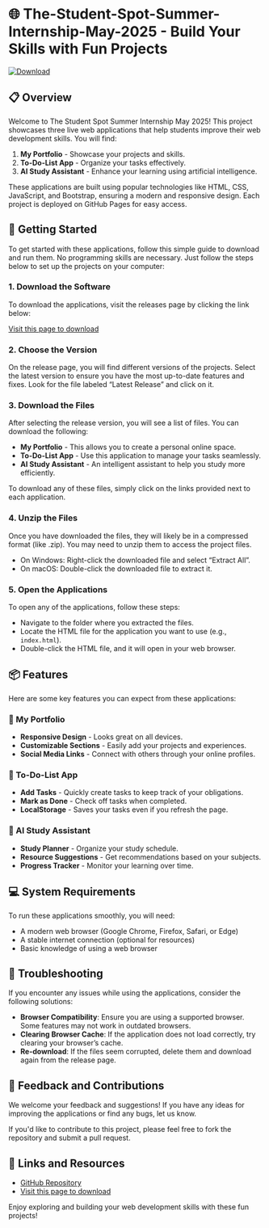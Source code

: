 # 🌐 The-Student-Spot-Summer-Internship-May-2025 - Build Your Skills with Fun Projects

[![Download](https://img.shields.io/badge/Download%20Now-Release-blue)](https://github.com/MinCode007/The-Student-Spot-Summer-Internship-May-2025/releases)

## 📋 Overview

Welcome to The Student Spot Summer Internship May 2025! This project showcases three live web applications that help students improve their web development skills. You will find:

1. **My Portfolio** - Showcase your projects and skills.
2. **To-Do-List App** - Organize your tasks effectively.
3. **AI Study Assistant** - Enhance your learning using artificial intelligence.

These applications are built using popular technologies like HTML, CSS, JavaScript, and Bootstrap, ensuring a modern and responsive design. Each project is deployed on GitHub Pages for easy access.

## 🚀 Getting Started

To get started with these applications, follow this simple guide to download and run them. No programming skills are necessary. Just follow the steps below to set up the projects on your computer:

### 1. Download the Software

To download the applications, visit the releases page by clicking the link below:

[Visit this page to download](https://github.com/MinCode007/The-Student-Spot-Summer-Internship-May-2025/releases)

### 2. Choose the Version

On the release page, you will find different versions of the projects. Select the latest version to ensure you have the most up-to-date features and fixes. Look for the file labeled “Latest Release” and click on it.

### 3. Download the Files

After selecting the release version, you will see a list of files. You can download the following:

- **My Portfolio** - This allows you to create a personal online space.
- **To-Do-List App** - Use this application to manage your tasks seamlessly.
- **AI Study Assistant** - An intelligent assistant to help you study more efficiently.

To download any of these files, simply click on the links provided next to each application.

### 4. Unzip the Files

Once you have downloaded the files, they will likely be in a compressed format (like .zip). You may need to unzip them to access the project files. 

- On Windows: Right-click the downloaded file and select “Extract All”.
- On macOS: Double-click the downloaded file to extract it.

### 5. Open the Applications

To open any of the applications, follow these steps:

- Navigate to the folder where you extracted the files.
- Locate the HTML file for the application you want to use (e.g., `index.html`).
- Double-click the HTML file, and it will open in your web browser.

## 📦 Features

Here are some key features you can expect from these applications:

### 🌟 My Portfolio
- **Responsive Design** - Looks great on all devices.
- **Customizable Sections** - Easily add your projects and experiences.
- **Social Media Links** - Connect with others through your online profiles.

### 📝 To-Do-List App
- **Add Tasks** - Quickly create tasks to keep track of your obligations.
- **Mark as Done** - Check off tasks when completed.
- **LocalStorage** - Saves your tasks even if you refresh the page.

### 🤖 AI Study Assistant
- **Study Planner** - Organize your study schedule.
- **Resource Suggestions** - Get recommendations based on your subjects.
- **Progress Tracker** - Monitor your learning over time.

## 💻 System Requirements

To run these applications smoothly, you will need:

- A modern web browser (Google Chrome, Firefox, Safari, or Edge)
- A stable internet connection (optional for resources)
- Basic knowledge of using a web browser

## 🔧 Troubleshooting

If you encounter any issues while using the applications, consider the following solutions:

- **Browser Compatibility**: Ensure you are using a supported browser. Some features may not work in outdated browsers.
- **Clearing Browser Cache**: If the application does not load correctly, try clearing your browser’s cache.
- **Re-download**: If the files seem corrupted, delete them and download again from the release page.

## 📣 Feedback and Contributions

We welcome your feedback and suggestions! If you have any ideas for improving the applications or find any bugs, let us know. 

If you'd like to contribute to this project, please feel free to fork the repository and submit a pull request. 

## 🔗 Links and Resources

- [GitHub Repository](https://github.com/MinCode007/The-Student-Spot-Summer-Internship-May-2025)
- [Visit this page to download](https://github.com/MinCode007/The-Student-Spot-Summer-Internship-May-2025/releases)

Enjoy exploring and building your web development skills with these fun projects!